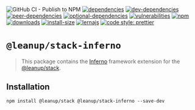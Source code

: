 ![GitHub CI - Publish to NPM](https://github.com/leanupjs/leanup/workflows/GitHub%20CI%20-%20Publish%20to%20NPM/badge.svg)
[![dependencies][dependencies]][dependencies-url]
[![dev-dependencies][dev-dependencies]][peer-dependencies-url]
[![peer-dependencies][peer-dependencies]][peer-dependencies-url]
[![optional-dependencies][optional-dependencies]][peer-dependencies-url]
[![vulnerabilities][vulnerabilities]][vulnerabilities-url]
[![npm][npm]][npm-url]
[![downloads][downloads]][downloads-url]
[![install-size][install-size]][install-size-url]
[![lernajs][lernajs]][lernajs-url]
[![code style: prettier](https://img.shields.io/badge/code_style-prettier-ff69b4.svg)](https://github.com/prettier/prettier)

[npm]: https://img.shields.io/npm/v/@leanup/cli-inferno
[npm-url]: https://www.npmjs.com/package/@leanup/cli-inferno
[dependencies]: https://status.david-dm.org/gh/leanupjs/leanup.svg?path=packages/stack/frameworks/inferno&ref=release/1.2
[dependencies-url]: https://david-dm.org/leanupjs/leanup?path=packages/stack/frameworks/inferno&ref=release/1.2
[dev-dependencies]: https://status.david-dm.org/gh/leanupjs/leanup.svg?path=packages/stack/frameworks/inferno&ref=release/1.2&type=dev
[dev-dependencies-url]: https://david-dm.org/leanupjs/leanup?path=packages/stack/frameworks/inferno&ref=release/1.2&type=dev
[peer-dependencies]: https://status.david-dm.org/gh/leanupjs/leanup.svg?path=packages/stack/frameworks/inferno&ref=release/1.2&type=peer
[peer-dependencies-url]: https://david-dm.org/leanupjs/leanup?path=packages/stack/frameworks/inferno&ref=release/1.2&type=peer
[optional-dependencies]: https://status.david-dm.org/gh/leanupjs/leanup.svg?path=packages/stack/frameworks/inferno&ref=release/1.2&type=optional
[optional-dependencies-url]: https://david-dm.org/leanupjs/leanup?path=packages/stack/frameworks/inferno&ref=release/1.2&type=optional
[vulnerabilities]: https://img.shields.io/snyk/vulnerabilities/npm/@leanup/cli-inferno
[vulnerabilities-url]: https://snyk.io/test/npm/@leanup/cli-inferno
[downloads]: https://img.shields.io/npm/dt/@leanup/cli-inferno
[downloads-url]: https://npmcharts.com/compare/@leanup/cli-inferno?minimal=true
[install-size]: https://packagephobia.now.sh/badge?p=@leanup/cli-inferno@next
[install-size-url]: https://packagephobia.now.sh/result?p=@leanup/cli-inferno@next
[lernajs]: https://img.shields.io/badge/managed%20with-lerna-blueviolet
[lernajs-url]: https://lerna.js.org

# `@leanup/stack-inferno`

> This package contains the [Inferno](https://infernojs.org) framework extension for the [@leanup/stack](https://www.npmjs.com/package/@leanup/stack).

## Installation

`npm install @leanup/stack @leanup/stack-inferno --save-dev`
